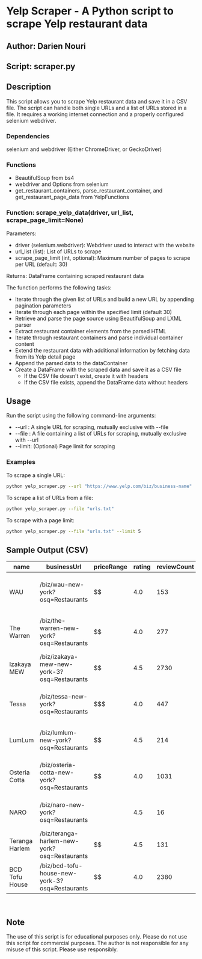 # Yelp Scraper - A Python script to scrape Yelp restaurant data

## Author: Darien Nouri
## Script: scraper.py

## Description

This script allows you to scrape Yelp restaurant data and save it in a CSV file. The script can handle both single URLs and a list of URLs stored in a file. It requires a working internet connection and a properly configured selenium webdriver.

### Dependencies

selenium and webdriver (Either ChromeDriver, or GeckoDriver)

### Functions

- BeautifulSoup from bs4
- webdriver and Options from selenium
- get_restaurant_containers, parse_restaurant_container, and get_restaurant_page_data from YelpFunctions

### Function: scrape_yelp_data(driver, url_list, scrape_page_limit=None)

Parameters:

- driver (selenium.webdriver): Webdriver used to interact with the website
- url_list (list): List of URLs to scrape
- scrape_page_limit (int, optional): Maximum number of pages to scrape per URL (default: 30)

Returns: DataFrame containing scraped restaurant data

The function performs the following tasks:

- Iterate through the given list of URLs and build a new URL by appending pagination parameters
- Iterate through each page within the specified limit (default 30)
- Retrieve and parse the page source using BeautifulSoup and LXML parser
- Extract restaurant container elements from the parsed HTML
- Iterate through restaurant containers and parse individual container content
- Extend the restaurant data with additional information by fetching data from its Yelp detail page
- Append the parsed data to the dataContainer
- Create a DataFrame with the scraped data and save it as a CSV file
  - If the CSV file doesn't exist, create it with headers
  - If the CSV file exists, append the DataFrame data without headers

## Usage

Run the script using the following command-line arguments:

- --url : A single URL for scraping, mutually exclusive with --file
- --file : A file containing a list of URLs for scraping, mutually exclusive with --url
- --limit: (Optional) Page limit for scraping

### Examples

To scrape a single URL:

```sh
python yelp_scraper.py --url "https://www.yelp.com/biz/business-name"
```

To scrape a list of URLs from a file:

```sh
python yelp_scraper.py --file "urls.txt"
```

To scrape with a page limit:

```sh
python yelp_scraper.py --file "urls.txt" --limit 5
```


## Sample Output (CSV) 



| name          | businessUrl                             | priceRange | rating | reviewCount | neighborhoods     | healthRating   | takesReservations | address                              |
|---------------|-----------------------------------------|------------|--------|-------------|-------------------|----------------|-------------------|--------------------------------------|
| WAU           | /biz/wau-new-york?osq=Restaurants      | $$         | 4.0    | 153         | ['Upper West Side'] | N/A          | True              | 434 Amsterdam Ave New York, NY 10024 |
| The Warren    | /biz/the-warren-new-york?osq=Restaurants | $$         | 4.0    | 277         | ['West Village']    |                | True              | 131 Christopher St New York, NY 10014 |
| Izakaya MEW   | /biz/izakaya-mew-new-york-3?osq=Restaurants | $$      | 4.5    | 2730        | ['Midtown West']    |                | True              | 53 W 35th St New York, NY 10001      |
| Tessa         | /biz/tessa-new-york?osq=Restaurants     | $$$        | 4.0    | 447         | ['Upper West Side'] | N/A          | True              | 349 Amsterdam Ave New York, NY 10024 |
| LumLum        | /biz/lumlum-new-york?osq=Restaurants    | $$         | 4.5    | 214         | ["Hell's Kitchen"]  |                | True              | 404 W 49th New York, NY 10019        |
| Osteria Cotta | /biz/osteria-cotta-new-york?osq=Restaurants | $$      | 4.0    | 1031        | ['Upper West Side'] | A            | True              | 513 Columbus Ave New York, NY 10024  |
| NARO          | /biz/naro-new-york?osq=Restaurants      | $$$$       | 4.5    | 16          | ['Midtown West']    |                | True              | 610 5th Ave New York, NY 10020       |
| Teranga Harlem | /biz/teranga-harlem-new-york?osq=Restaurants | $$     | 4.5    | 131         | ['East Harlem']     | Grade Pending | True              | 1280 5th Ave New York, NY 10029      |
| BCD Tofu House | /biz/bcd-tofu-house-new-york-3?osq=Restaurants | $$    | 4.0    | 2380        | ['Koreatown']       |                | True              | 5W 32nd St New York, NY 10001        |

<br>

## Note
The use of this script is for educational purposes only. Please do not use this script for commercial purposes. The author is not responsible for any misuse of this script. Please use responsibly. 
